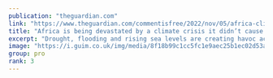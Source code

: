 ```yaml
---
publication: "theguardian.com"
link: "https://www.theguardian.com/commentisfree/2022/nov/05/africa-climate-crisis-cop27-drought-flooding-support"
title: "Africa is being devastated by a climate crisis it didn’t cause. Cop27 must help | Amina J Mohammed"
excerpt: "Drought, flooding and rising sea levels are creating havoc across our continent – we need support from richer nations to adapt, says Amina J Mohammed, deputy secretary-general of the United Nations"
image: "https://i.guim.co.uk/img/media/8f18b99c1cc5fc1e9aec25b1ec02d53a9f49ea81/0_0_5280_3169/master/5280.jpg?width=1200&height=630&quality=85&auto=format&fit=crop&overlay-align=bottom%2Cleft&overlay-width=100p&overlay-base64=L2ltZy9zdGF0aWMvb3ZlcmxheXMvdGctb3BpbmlvbnMucG5n&enable=upscale&s=72fe8223c0ef7135a6cef6499222a265"
group: pro
rank: 3
---
```


